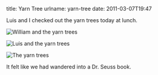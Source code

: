 title: Yarn Tree
urlname: yarn-tree
date: 2011-03-07T19:47

Luis and I checked out the yarn trees today at lunch.

![William and the yarn trees](https://dl.dropboxusercontent.com/s/07m7qwh80vv7cxg/20110307-yarn-tree-3.jpg)

![Luis and the yarn trees](https://dl.dropboxusercontent.com/s/r54bpx8uytnz26i/20110307-yarn-tree-2.jpg)

![The yarn trees](https://dl.dropboxusercontent.com/s/42pxmun63h8k4ep/20110307-yarn-tree-1.jpg)

It felt like we had wandered into a Dr. Seuss book.